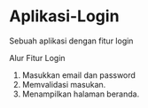 # Aplikasi-Login
Sebuah aplikasi dengan fitur login 

Alur Fitur Login
1. Masukkan email dan password
2. Memvalidasi masukan.
3. Menampilkan halaman beranda.
